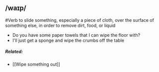 ## /waɪp/
#Verb
to slide something, especially a piece of cloth, over the surface of something else, in order to remove dirt, food, or liquid

- Do you have some paper towels that I can wipe the floor with?
- I'll just get a sponge and wipe the crumbs off the table

##### Related:
- [[Wipe something out]]
